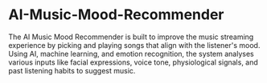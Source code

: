 # AI-Music-Mood-Recommender
The AI Music Mood Recommender is built to improve the music streaming experience by picking and playing songs that align with the listener's mood. Using AI, machine learning, and emotion recognition, the system analyses various inputs like facial expressions, voice tone, physiological signals, and past listening habits to suggest music.
